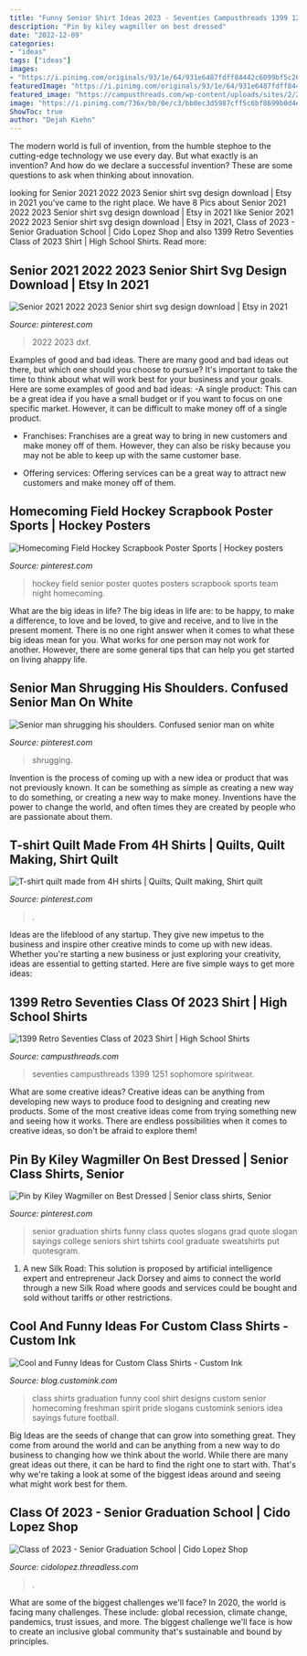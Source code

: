 ```yaml
---
title: "Funny Senior Shirt Ideas 2023 - Seventies Campusthreads 1399 1251 Sophomore Spiritwear"
description: "Pin by kiley wagmiller on best dressed"
date: "2022-12-09"
categories:
- "ideas"
tags: ["ideas"]
images:
- "https://i.pinimg.com/originals/93/1e/64/931e6487fdff84442c6099bf5c26091f.jpg"
featuredImage: "https://i.pinimg.com/originals/93/1e/64/931e6487fdff84442c6099bf5c26091f.jpg"
featured_image: "https://campusthreads.com/wp-content/uploads/sites/2/2019/08/retro-seventies-class-of-2023-shirt.jpg"
image: "https://i.pinimg.com/736x/bb/0e/c3/bb0ec3d5987cff5c6bf8699b0d4e53b2.jpg"
ShowToc: true
author: "Dejah Kiehn"
---
```



The modern world is full of invention, from the humble stephoe to the cutting-edge technology we use every day. But what exactly is an invention? And how do we declare a successful invention? These are some questions to ask when thinking about innovation.

	

		
looking for Senior 2021 2022 2023 Senior shirt svg design download | Etsy in 2021 you've came to the right place. We have 8 Pics about Senior 2021 2022 2023 Senior shirt svg design download | Etsy in 2021 like Senior 2021 2022 2023 Senior shirt svg design download | Etsy in 2021, Class of 2023 - Senior Graduation School | Cido Lopez Shop and also 1399 Retro Seventies Class of 2023 Shirt | High School Shirts. Read more:
		
    
## Senior 2021 2022 2023 Senior Shirt Svg Design Download | Etsy In 2021

<img loading=lazy src="https://i.pinimg.com/736x/03/8b/b6/038bb6938e73d51bd848ba8935e2e11b.jpg" onerror="this.onerror=null;this.src='https://tse4.mm.bing.net/th?id=OIP.0wU1GvdTkNjuMeeaLKTXawHaHa&amp;pid=15.1';" alt="Senior 2021 2022 2023 Senior shirt svg design download | Etsy in 2021">

_Source: pinterest.com_

>2022 2023 dxf. 

	

Examples of good and bad ideas.
There are many good and bad ideas out there, but which one should you choose to pursue? It's important to take the time to think about what will work best for your business and your goals. Here are some examples of good and bad ideas: 
-A single product: This can be a great idea if you have a small budget or if you want to focus on one specific market. However, it can be difficult to make money off of a single product.

- Franchises: Franchises are a great way to bring in new customers and make money off of them. However, they can also be risky because you may not be able to keep up with the same customer base.

- Offering services: Offering services can be a great way to attract new customers and make money off of them.

    
## Homecoming Field Hockey Scrapbook Poster Sports | Hockey Posters

<img loading=lazy src="https://i.pinimg.com/736x/be/6e/98/be6e98f9173709b0d96fdec0f0c22730--hockey-quotes-field-hockey.jpg" onerror="this.onerror=null;this.src='https://tse4.mm.bing.net/th?id=OIP.Kuxtrs_MxSD9kMXtrY8lowHaJ3&amp;pid=15.1';" alt="Homecoming Field Hockey Scrapbook Poster Sports | Hockey posters">

_Source: pinterest.com_

>hockey field senior poster quotes posters scrapbook sports team night homecoming. 

	

What are the big ideas in life?
The big ideas in life are: to be happy, to make a difference, to love and be loved, to give and receive, and to live in the present moment. There is no one right answer when it comes to what these big ideas mean for you. What works for one person may not work for another. However, there are some general tips that can help you get started on living ahappy life.

    
## Senior Man Shrugging His Shoulders. Confused Senior Man On White

<img loading=lazy src="https://i.pinimg.com/736x/bb/0e/c3/bb0ec3d5987cff5c6bf8699b0d4e53b2.jpg" onerror="this.onerror=null;this.src='https://tse2.mm.bing.net/th?id=OIP.TxbHtZaGbZUcB1e7ajd5YwHaGC&amp;pid=15.1';" alt="Senior man shrugging his shoulders. Confused senior man on white">

_Source: pinterest.com_

>shrugging. 

	

Invention is the process of coming up with a new idea or product that was not previously known. It can be something as simple as creating a new way to do something, or creating a new way to make money. Inventions have the power to change the world, and often times they are created by people who are passionate about them.

    
## T-shirt Quilt Made From 4H Shirts | Quilts, Quilt Making, Shirt Quilt

<img loading=lazy src="https://i.pinimg.com/originals/93/1e/64/931e6487fdff84442c6099bf5c26091f.jpg" onerror="this.onerror=null;this.src='https://tse1.mm.bing.net/th?id=OIP.gMoIcRtwh1_TkoLWbBMKEgHaHP&amp;pid=15.1';" alt="T-shirt quilt made from 4H shirts | Quilts, Quilt making, Shirt quilt">

_Source: pinterest.com_

>. 

	

Ideas are the lifeblood of any startup. They give new impetus to the business and inspire other creative minds to come up with new ideas. Whether you're starting a new business or just exploring your creativity, ideas are essential to getting started. Here are five simple ways to get more ideas: 

    
## 1399 Retro Seventies Class Of 2023 Shirt | High School Shirts

<img loading=lazy src="https://campusthreads.com/wp-content/uploads/sites/2/2019/08/retro-seventies-class-of-2023-shirt.jpg" onerror="this.onerror=null;this.src='https://tse1.mm.bing.net/th?id=OIP.rfGSQ9pkKquKnCHyqeId7gHaIZ&amp;pid=15.1';" alt="1399 Retro Seventies Class of 2023 Shirt | High School Shirts">

_Source: campusthreads.com_

>seventies campusthreads 1399 1251 sophomore spiritwear. 

	

What are some creative ideas?
Creative ideas can be anything from developing new ways to produce food to designing and creating new products. Some of the most creative ideas come from trying something new and seeing how it works. There are endless possibilities when it comes to creative ideas, so don't be afraid to explore them!

    
## Pin By Kiley Wagmiller On Best Dressed | Senior Class Shirts, Senior

<img loading=lazy src="https://i.pinimg.com/originals/1a/14/f9/1a14f97957c265189726a6321c417cbc.jpg" onerror="this.onerror=null;this.src='https://tse1.mm.bing.net/th?id=OIP.Nl6RKFnK9duRS6QppUxt5gHaJ4&amp;pid=15.1';" alt="Pin by Kiley Wagmiller on Best Dressed | Senior class shirts, Senior">

_Source: pinterest.com_

>senior graduation shirts funny class quotes slogans grad quote slogan sayings college seniors shirt tshirts cool graduate sweatshirts put quotesgram. 

	

1. A new Silk Road: This solution is proposed by artificial intelligence expert and entrepreneur Jack Dorsey and aims to connect the world through a new Silk Road where goods and services could be bought and sold without tariffs or other restrictions.

    
## Cool And Funny Ideas For Custom Class Shirts - Custom Ink

<img loading=lazy src="https://blog.customink.com/wp-content/uploads/2017/03/2020thefutureisclear-BG-01.jpg" onerror="this.onerror=null;this.src='https://tse3.mm.bing.net/th?id=OIP.RZdUC-Q8d0FmIxCO3kZwuAAAAA&amp;pid=15.1';" alt="Cool and Funny Ideas for Custom Class Shirts - Custom Ink">

_Source: blog.customink.com_

>class shirts graduation funny cool shirt designs custom senior homecoming freshman spirit pride slogans customink seniors idea sayings future football. 

	

Big Ideas are the seeds of change that can grow into something great. They come from around the world and can be anything from a new way to do business to changing how we think about the world. While there are many great ideas out there, it can be hard to find the right one to start with. That's why we're taking a look at some of the biggest ideas around and seeing what might work best for them.

    
## Class Of 2023 - Senior Graduation School | Cido Lopez Shop

<img loading=lazy src="https://cdn-images.threadless.com/threadless-media/artist_shops/shops/cidolopez/products/1476227/shirt-1591038439-eb8fff7865903d5cbefa97319706acaf.png?v=3&amp;d=eyJvbmx5X21ldGEiOiBmYWxzZSwgImZvcmNlIjogZmFsc2UsICJvcHMiOiBbWyJ0cmltIiwgW2ZhbHNlLCBmYWxzZV0sIHt9XSwgWyJyZXNpemUiLCBbXSwgeyJ3aWR0aCI6IDk5Ni4wLCAiYWxsb3dfdXAiOiBmYWxzZSwgImhlaWdodCI6IDk5Ni4wfV0sIFsiY2FudmFzX2NlbnRlcmVkIiwgWzEyMDAsIDEyMDBdLCB7ImJhY2tncm91bmQiOiAiMDAwMDAwIn1dLCBbInJlc2l6ZSIsIFs4MDBdLCB7fV0sIFsiY2FudmFzX2NlbnRlcmVkIiwgWzgwMCwgODAwLCAiI2ZmZmZmZiJdLCB7fV0sIFsiZW5jb2RlIiwgWyJqcGciLCA4NV0sIHt9XV19" onerror="this.onerror=null;this.src='https://tse2.mm.bing.net/th?id=OIP.wZ0jURxbkoHOvS-XHD4JAAHaHa&amp;pid=15.1';" alt="Class of 2023 - Senior Graduation School | Cido Lopez Shop">

_Source: cidolopez.threadless.com_

>. 

	

What are some of the biggest challenges we'll face?
In 2020, the world is facing many challenges. These include: global recession, climate change, pandemics, trust issues, and more. The biggest challenge we'll face is how to create an inclusive global community that's sustainable and bound by principles.

